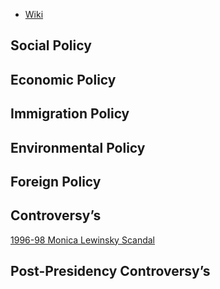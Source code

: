 - [Wiki](https://en.wikipedia.org/wiki/Bill_Clinton)
## Social Policy

## Economic Policy

## Immigration Policy

## Environmental Policy

## Foreign Policy

## Controversy’s

[1996-98 Monica Lewinsky Scandal](1996-98%20Monica%20Lewinsky%20Scandal)
## Post-Presidency Controversy’s
